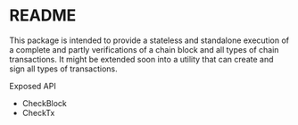 # README

This package is intended to provide a stateless and standalone execution of a complete and partly verifications of a chain block and all types of chain transactions. It might be extended soon into a utility that can create and sign all types of transactions.

Exposed API

- CheckBlock
- CheckTx
